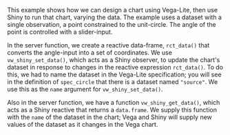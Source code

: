 This example shows how we can design a chart using Vega-Lite, then use Shiny to run that chart, varying the data. The example uses a dataset with a single observation, a point constrained to the unit-circle. The angle of the point is controlled with a slider-input.

In the server function, we create a reactive data-frame, `rct_data()` that converts the angle-input into a set of coordinates. We use `vw_shiny_set_data()`, which acts as a Shiny observer, to update the chart's dataset in response to changes in the reactive expression `rct_data()`. To do this, we had to name the dataset in the Vega-Lite specification; you will see in the definition of `spec_circle` that there is a dataset named `"source"`. We use this as the `name` argument for `vw_shiny_set_data()`.

Also in the server function, we have a function `vw_shiny_get_data()`, which acts as a Shiny reactive that returns a `data.frame`. We supply this function with the `name` of the dataset in the chart; Vega and Shiny will supply new values of the dataset as it changes in the Vega chart.


